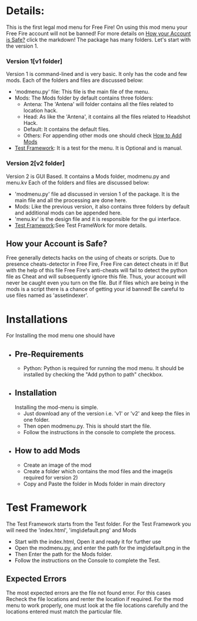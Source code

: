 # Details:
This is the first legal mod menu for Free Fire! On using this mod menu your Free Fire account
will not be banned! For more details on [How your Account is Safe?](#how-your-account-is-safe) click the markdown! The package has many folders. Let's start with the version 1.
### Version 1[v1 folder]
Version 1 is command-lined and is very basic. It only has the code and few mods.
Each of the folders and files are discussed below:
* 'modmenu.py' file: This file is the main file of the menu.
* Mods: The Mods folder by default contains three folders:
    * Antena: The 'Antena' will folder contains all the files related to location hack.
    * Head: As like the 'Antena', it contains all the files related to Headshot Hack.
    * Default: It contains the default files.
    * Others: For appending other mods one should check [How to Add Mods](#how-to-add-mods)
* [Test Framework](#Test-Framework): It is a test for the menu. It is Optional and is manual.
### Version 2[v2 folder]
Version 2 is GUI Based. It contains a Mods folder, modmenu.py and menu.kv
Each of the folders and files are discussed below:
* 'modmenu.py' file ad discussed in version 1 of the package. It is the main file and all the processing are done here.
* Mods: Like the previous version, it also contains three folders by default and additional mods can be appended here.
* 'menu.kv' is the design file and it is responsible for the gui interface.
* [Test Framework](#Test-Framework):See Test FrameWork for more details.
## How your Account is Safe?
Free generally detects hacks on the using of cheats or scripts. Due to presence cheats-detector in Free Fire, Free Fire can detect cheats in it! But with the help of this file Free Fire's anti-cheats will fail to detect the python file as Cheat and will subsequently ignore this file. Thus, your account will never be caught even you turn on the file. But if files which are being in the mods is a script there is a chance of getting your id banned! Be careful to use files named as 'assetindexer'.
# Installations
For Installing the mod menu one should have 
* ## Pre-Requirements
    * Python: Python is required for running the mod menu. It should be installed by checking the "Add python to path" checkbox.
* ## Installation
    Installing the mod-menu is simple.
    * Just download any of the version i.e. 'v1' or 'v2' and keep the files in one folder.
    * Then open modmenu.py. This is should start the file.
    * Follow the instructions in the console to complete the process.
* ## How to add Mods
    * Create an image of the mod
    * Create a folder which contains the mod files and the image(is required for version 2)
    * Copy and Paste the folder in Mods folder in main directory
# Test Framework
The Test Framework starts from the Test folder. For the Test Framework you will need the 'index.html', 'img\default.png' and Mods
* Start with the index.html, Open it and ready it for further use
* Open the modmenu.py, and enter the path for the img\default.png in the 
* Then Enter the path for the Mods folder.
* Follow the instructions on the Console to complete the Test.

## Expected Errors
The most expected errors are the file not found error. For this cases Recheck the file locations and renter the location if required. For the mod menu to work properly, one must look at the file locations carefully and the locations entered must match the particular file.
